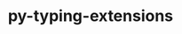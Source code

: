 ---
title: "py-typing-extensions"
layout: cache
categories: [package, develop]
meta: {"compilers": ["none"], "num_specs": 168, "num_specs_by_stack": {"data-vis-sdk": 10, "e4s": 29, "e4s-neoverse-v2": 20, "e4s-oneapi": 12, "hep": 10, "ml-darwin-aarch64-mps": 27, "ml-linux-aarch64-cpu": 30, "ml-linux-aarch64-cuda": 30, "ml-linux-x86_64-cpu": 29, "ml-linux-x86_64-cuda": 30, "ml-linux-x86_64-rocm": 19, "root": 168}, "oss": ["sequoia", "ubuntu20.04", "ubuntu22.04", "ubuntu24.04"], "platforms": ["darwin", "linux"], "stacks": ["data-vis-sdk", "e4s", "e4s-neoverse-v2", "e4s-oneapi", "hep", "ml-darwin-aarch64-mps", "ml-linux-aarch64-cpu", "ml-linux-aarch64-cuda", "ml-linux-x86_64-cpu", "ml-linux-x86_64-cuda", "ml-linux-x86_64-rocm", "root"], "targets": ["aarch64", "neoverse_v2", "x86_64_v3"], "versions": ["4.12.2", "4.13.2"]}
spec_details: [{"compiler": "none", "hash": "26h7thhh4uduxo4ojkakbko7azp3dnzb", "os": "ubuntu22.04", "platform": "linux", "size": "-", "stacks": ["e4s-neoverse-v2", "root"], "target": "neoverse_v2", "variants": ["build_system=python_pip"], "versions": ["4.13.2"]}, {"compiler": "none", "hash": "27wut6mpgqgsf7qgkrpyqczwp7m3e67d", "os": "ubuntu22.04", "platform": "linux", "size": "-", "stacks": ["e4s-neoverse-v2", "root"], "target": "neoverse_v2", "variants": ["build_system=python_pip"], "versions": ["4.12.2"]}, {"compiler": "none", "hash": "2fjtggkgt2geojuu24rxistcywckzqsw", "os": "ubuntu22.04", "platform": "linux", "size": "-", "stacks": ["e4s", "root"], "target": "x86_64_v3", "variants": ["build_system=python_pip"], "versions": ["4.12.2"]}, {"compiler": "none", "hash": "2q4wba47qbsiq64nmuip2walqnilwtgs", "os": "ubuntu20.04", "platform": "linux", "size": "-", "stacks": ["data-vis-sdk", "root"], "target": "x86_64_v3", "variants": ["build_system=python_pip"], "versions": ["4.13.2"]}, {"compiler": "none", "hash": "2xh62subywuigpcvuvvfbu2bpvvwtgs3", "os": "ubuntu24.04", "platform": "linux", "size": "-", "stacks": ["ml-linux-aarch64-cpu", "ml-linux-aarch64-cuda", "root"], "target": "aarch64", "variants": ["build_system=python_pip"], "versions": ["4.13.2"]}, {"compiler": "none", "hash": "33jcdydacuhxmhmzelyrliovabcnkgjg", "os": "ubuntu22.04", "platform": "linux", "size": "-", "stacks": ["e4s", "root"], "target": "x86_64_v3", "variants": ["build_system=python_pip"], "versions": ["4.12.2"]}, {"compiler": "none", "hash": "34bkrqez7pk2araurunvyw6m2h5ai4en", "os": "ubuntu22.04", "platform": "linux", "size": "-", "stacks": ["e4s-oneapi", "root"], "target": "x86_64_v3", "variants": ["build_system=python_pip"], "versions": ["4.12.2"]}, {"compiler": "none", "hash": "3gev75mkfugjoddpediqyb7vfrdajdpk", "os": "ubuntu24.04", "platform": "linux", "size": "-", "stacks": ["ml-linux-aarch64-cpu", "ml-linux-aarch64-cuda", "root"], "target": "aarch64", "variants": ["build_system=python_pip"], "versions": ["4.12.2"]}, {"compiler": "none", "hash": "3jope4zfkkhvyulum55vyr6mcs5j7xpp", "os": "ubuntu24.04", "platform": "linux", "size": "-", "stacks": ["ml-linux-x86_64-cpu", "ml-linux-x86_64-cuda", "ml-linux-x86_64-rocm", "root"], "target": "x86_64_v3", "variants": ["build_system=python_pip"], "versions": ["4.13.2"]}, {"compiler": "none", "hash": "3k6sgpbckef6u3aoty4xxlxsvfqjr5vc", "os": "ubuntu22.04", "platform": "linux", "size": "-", "stacks": ["e4s", "root"], "target": "x86_64_v3", "variants": ["build_system=python_pip"], "versions": ["4.13.2"]}, {"compiler": "none", "hash": "3m3qmdsjjedgfpshghl36lq6nuahrvf6", "os": "ubuntu22.04", "platform": "linux", "size": "-", "stacks": ["hep", "root"], "target": "x86_64_v3", "variants": ["build_system=python_pip"], "versions": ["4.12.2"]}, {"compiler": "none", "hash": "3o22e7xf47yc7n5daj5qtovd6ybtfzu2", "os": "ubuntu24.04", "platform": "linux", "size": "-", "stacks": ["ml-linux-x86_64-cpu", "ml-linux-x86_64-cuda", "ml-linux-x86_64-rocm", "root"], "target": "x86_64_v3", "variants": ["build_system=python_pip"], "versions": ["4.13.2"]}, {"compiler": "none", "hash": "3rmow6hg6dgovihxgg3fkymtjoap3jzh", "os": "ubuntu22.04", "platform": "linux", "size": "-", "stacks": ["e4s-neoverse-v2", "root"], "target": "neoverse_v2", "variants": ["build_system=python_pip"], "versions": ["4.13.2"]}, {"compiler": "none", "hash": "3udu7pggq2yy2gz72msyvwhypj77r3u5", "os": "ubuntu22.04", "platform": "linux", "size": "-", "stacks": ["e4s", "root"], "target": "x86_64_v3", "variants": ["build_system=python_pip"], "versions": ["4.13.2"]}, {"compiler": "none", "hash": "422dfyizfwe5buds4beqxomvrqhtgc4g", "os": "ubuntu20.04", "platform": "linux", "size": "-", "stacks": ["data-vis-sdk", "root"], "target": "x86_64_v3", "variants": ["build_system=python_pip"], "versions": ["4.12.2"]}, {"compiler": "none", "hash": "4g3ktvmkvigjswy2fwdxfdumqlclkvue", "os": "ubuntu22.04", "platform": "linux", "size": "-", "stacks": ["e4s", "root"], "target": "x86_64_v3", "variants": ["build_system=python_pip"], "versions": ["4.12.2"]}, {"compiler": "none", "hash": "4htwgntckxopxnnbduw5lrebrtgb3u6n", "os": "ubuntu22.04", "platform": "linux", "size": "-", "stacks": ["e4s", "root"], "target": "x86_64_v3", "variants": ["build_system=python_pip"], "versions": ["4.12.2"]}, {"compiler": "none", "hash": "4mdf3sobuzlzcu5zqihsh5snb3l4ih4p", "os": "sequoia", "platform": "darwin", "size": "-", "stacks": ["ml-darwin-aarch64-mps", "root"], "target": "aarch64", "variants": ["build_system=python_pip"], "versions": ["4.13.2"]}, {"compiler": "none", "hash": "4y5hionuxm7hgbfclbzgguirgo3hnyo3", "os": "ubuntu24.04", "platform": "linux", "size": "-", "stacks": ["ml-linux-x86_64-cpu", "ml-linux-x86_64-cuda", "ml-linux-x86_64-rocm", "root"], "target": "x86_64_v3", "variants": ["build_system=python_pip"], "versions": ["4.12.2"]}, {"compiler": "none", "hash": "5bb3jcfdpodedw7otdy6oej43mbekv33", "os": "sequoia", "platform": "darwin", "size": "-", "stacks": ["ml-darwin-aarch64-mps", "root"], "target": "aarch64", "variants": ["build_system=python_pip"], "versions": ["4.13.2"]}, {"compiler": "none", "hash": "5eo5nylmqzns63wframubn2y77ulsgc2", "os": "sequoia", "platform": "darwin", "size": "-", "stacks": ["ml-darwin-aarch64-mps", "root"], "target": "aarch64", "variants": ["build_system=python_pip"], "versions": ["4.13.2"]}, {"compiler": "none", "hash": "5kgbcj3vxmn4wcy7on2zx2cbois76c4m", "os": "ubuntu24.04", "platform": "linux", "size": "-", "stacks": ["ml-linux-x86_64-cpu", "ml-linux-x86_64-cuda", "ml-linux-x86_64-rocm", "root"], "target": "x86_64_v3", "variants": ["build_system=python_pip"], "versions": ["4.13.2"]}, {"compiler": "none", "hash": "5udfcr2kkvh6uied3nwtudnv7rfo6vlz", "os": "ubuntu24.04", "platform": "linux", "size": "-", "stacks": ["ml-linux-aarch64-cpu", "ml-linux-aarch64-cuda", "root"], "target": "aarch64", "variants": ["build_system=python_pip"], "versions": ["4.12.2"]}, {"compiler": "none", "hash": "5usht4vqz4xjs34tjeqjts77fw3h6ksl", "os": "sequoia", "platform": "darwin", "size": "-", "stacks": ["ml-darwin-aarch64-mps", "root"], "target": "aarch64", "variants": ["build_system=python_pip"], "versions": ["4.13.2"]}, {"compiler": "none", "hash": "5uyscpldxvy7vkc2k4ujpokhanaefcsf", "os": "sequoia", "platform": "darwin", "size": "-", "stacks": ["ml-darwin-aarch64-mps", "root"], "target": "aarch64", "variants": ["build_system=python_pip"], "versions": ["4.13.2"]}, {"compiler": "none", "hash": "5v6u5xfg4ki7a7mjeywrbfbo5vondp2p", "os": "sequoia", "platform": "darwin", "size": "-", "stacks": ["ml-darwin-aarch64-mps", "root"], "target": "aarch64", "variants": ["build_system=python_pip"], "versions": ["4.13.2"]}, {"compiler": "none", "hash": "655byzm2uvecbkakxn3t5z3mnojnzc5p", "os": "ubuntu22.04", "platform": "linux", "size": "-", "stacks": ["e4s", "root"], "target": "x86_64_v3", "variants": ["build_system=python_pip"], "versions": ["4.13.2"]}, {"compiler": "none", "hash": "65ombcbeuq33dtiolarcv4665237f6vr", "os": "ubuntu22.04", "platform": "linux", "size": "-", "stacks": ["e4s", "root"], "target": "x86_64_v3", "variants": ["build_system=python_pip"], "versions": ["4.13.2"]}, {"compiler": "none", "hash": "66allfkqpucrtvgkq4r5t642cbmrvjfe", "os": "ubuntu24.04", "platform": "linux", "size": "-", "stacks": ["ml-linux-x86_64-cpu", "ml-linux-x86_64-cuda", "root"], "target": "x86_64_v3", "variants": ["build_system=python_pip"], "versions": ["4.12.2"]}, {"compiler": "none", "hash": "6bqn5aumzrexhssab54ffu3jh5fji3ik", "os": "ubuntu24.04", "platform": "linux", "size": "-", "stacks": ["ml-linux-aarch64-cpu", "ml-linux-aarch64-cuda", "root"], "target": "aarch64", "variants": ["build_system=python_pip"], "versions": ["4.12.2"]}, {"compiler": "none", "hash": "6elpg5yiew2hjj5tbiuaqxqgth26lfk6", "os": "ubuntu22.04", "platform": "linux", "size": "-", "stacks": ["e4s-neoverse-v2", "root"], "target": "neoverse_v2", "variants": ["build_system=python_pip"], "versions": ["4.13.2"]}, {"compiler": "none", "hash": "6ib4hylovbg6t6lcwayh3mbgx6rjas55", "os": "ubuntu22.04", "platform": "linux", "size": "-", "stacks": ["e4s", "root"], "target": "x86_64_v3", "variants": ["build_system=python_pip"], "versions": ["4.13.2"]}, {"compiler": "none", "hash": "74ahaopz7byq2mzrcg7kxtuihbogjx2u", "os": "ubuntu22.04", "platform": "linux", "size": "-", "stacks": ["e4s-oneapi", "root"], "target": "x86_64_v3", "variants": ["build_system=python_pip"], "versions": ["4.13.2"]}, {"compiler": "none", "hash": "74ld5kionggmfjobi5gvhmkxkgrpmbom", "os": "ubuntu22.04", "platform": "linux", "size": "-", "stacks": ["e4s-neoverse-v2", "root"], "target": "neoverse_v2", "variants": ["build_system=python_pip"], "versions": ["4.13.2"]}, {"compiler": "none", "hash": "7633ytrtjkhyvqaflqabf5p3udfp5zlo", "os": "ubuntu24.04", "platform": "linux", "size": "-", "stacks": ["ml-linux-x86_64-cpu", "ml-linux-x86_64-cuda", "ml-linux-x86_64-rocm", "root"], "target": "x86_64_v3", "variants": ["build_system=python_pip"], "versions": ["4.12.2"]}, {"compiler": "none", "hash": "7dyb3dusidwl7bs4gmdypf3ipxjiuabm", "os": "ubuntu20.04", "platform": "linux", "size": "-", "stacks": ["data-vis-sdk", "root"], "target": "x86_64_v3", "variants": ["build_system=python_pip"], "versions": ["4.13.2"]}, {"compiler": "none", "hash": "7o5kcxqxfugcfb4u3reppelno4umub3g", "os": "ubuntu24.04", "platform": "linux", "size": "-", "stacks": ["ml-linux-aarch64-cpu", "ml-linux-aarch64-cuda", "root"], "target": "aarch64", "variants": ["build_system=python_pip"], "versions": ["4.13.2"]}, {"compiler": "none", "hash": "7oxiklktuvory7f5rrk7ehrafko36psp", "os": "ubuntu22.04", "platform": "linux", "size": "-", "stacks": ["e4s-neoverse-v2", "root"], "target": "neoverse_v2", "variants": ["build_system=python_pip"], "versions": ["4.12.2"]}, {"compiler": "none", "hash": "7rjahlfaiv3a4tjhh424jeb4damhpxg2", "os": "ubuntu22.04", "platform": "linux", "size": "-", "stacks": ["e4s-oneapi", "root"], "target": "x86_64_v3", "variants": ["build_system=python_pip"], "versions": ["4.13.2"]}, {"compiler": "none", "hash": "7zmgpj4tamvv3lver7gwkcwbttusdbqd", "os": "ubuntu22.04", "platform": "linux", "size": "-", "stacks": ["e4s-neoverse-v2", "root"], "target": "neoverse_v2", "variants": ["build_system=python_pip"], "versions": ["4.12.2"]}, {"compiler": "none", "hash": "a623f4vjqsjsgsq3u4rgrmbuu4sfctgo", "os": "ubuntu24.04", "platform": "linux", "size": "-", "stacks": ["ml-linux-x86_64-cpu", "ml-linux-x86_64-cuda", "root"], "target": "x86_64_v3", "variants": ["build_system=python_pip"], "versions": ["4.13.2"]}, {"compiler": "none", "hash": "akufdqdmuniqaqbpocq5dvbjtu6bfbns", "os": "ubuntu24.04", "platform": "linux", "size": "-", "stacks": ["ml-linux-x86_64-cpu", "ml-linux-x86_64-cuda", "root"], "target": "x86_64_v3", "variants": ["build_system=python_pip"], "versions": ["4.13.2"]}, {"compiler": "none", "hash": "amxqhz5rzaus7ryx4ala4nz4ci4d76cl", "os": "ubuntu22.04", "platform": "linux", "size": "-", "stacks": ["e4s", "root"], "target": "x86_64_v3", "variants": ["build_system=python_pip"], "versions": ["4.12.2"]}, {"compiler": "none", "hash": "ashoi2gulhnzfmx7nfc3atfjvjatb77r", "os": "ubuntu24.04", "platform": "linux", "size": "-", "stacks": ["ml-linux-x86_64-cpu", "ml-linux-x86_64-cuda", "ml-linux-x86_64-rocm", "root"], "target": "x86_64_v3", "variants": ["build_system=python_pip"], "versions": ["4.12.2"]}, {"compiler": "none", "hash": "axgg3kq6ew2hlkvccuwkpw3y5rxtcgmt", "os": "sequoia", "platform": "darwin", "size": "-", "stacks": ["ml-darwin-aarch64-mps", "root"], "target": "aarch64", "variants": ["build_system=python_pip"], "versions": ["4.12.2"]}, {"compiler": "none", "hash": "b7gg32ojnxirlvyqth2h6vkqhkursewd", "os": "ubuntu22.04", "platform": "linux", "size": "-", "stacks": ["e4s-neoverse-v2", "root"], "target": "neoverse_v2", "variants": ["build_system=python_pip"], "versions": ["4.12.2"]}, {"compiler": "none", "hash": "bkhc2hx4phbjllpruv7oqvsaq5vlqvgh", "os": "ubuntu24.04", "platform": "linux", "size": "-", "stacks": ["ml-linux-x86_64-cpu", "ml-linux-x86_64-cuda", "ml-linux-x86_64-rocm", "root"], "target": "x86_64_v3", "variants": ["build_system=python_pip"], "versions": ["4.12.2"]}, {"compiler": "none", "hash": "c5fmwygszmtumykjwvbdbqqova2f37ht", "os": "sequoia", "platform": "darwin", "size": "-", "stacks": ["ml-darwin-aarch64-mps", "root"], "target": "aarch64", "variants": ["build_system=python_pip"], "versions": ["4.12.2"]}, {"compiler": "none", "hash": "c7koaf2plvdg35kpokya7b2kvvppi2ok", "os": "ubuntu24.04", "platform": "linux", "size": "-", "stacks": ["ml-linux-aarch64-cpu", "ml-linux-aarch64-cuda", "root"], "target": "aarch64", "variants": ["build_system=python_pip"], "versions": ["4.13.2"]}, {"compiler": "none", "hash": "cdmiaeevglltcwzfiuw3fe4wqpoqzmtw", "os": "ubuntu22.04", "platform": "linux", "size": "-", "stacks": ["e4s-oneapi", "root"], "target": "x86_64_v3", "variants": ["build_system=python_pip"], "versions": ["4.13.2"]}, {"compiler": "none", "hash": "ck357ccxne3uhwybqamlbuonu5zdx7hf", "os": "ubuntu22.04", "platform": "linux", "size": "-", "stacks": ["hep", "root"], "target": "x86_64_v3", "variants": ["build_system=python_pip"], "versions": ["4.12.2"]}, {"compiler": "none", "hash": "co454c5ngmxsurianqixhq3dnoihuv3b", "os": "ubuntu24.04", "platform": "linux", "size": "-", "stacks": ["ml-linux-x86_64-cpu", "ml-linux-x86_64-cuda", "ml-linux-x86_64-rocm", "root"], "target": "x86_64_v3", "variants": ["build_system=python_pip"], "versions": ["4.12.2"]}, {"compiler": "none", "hash": "co6e42z6tbebadj3svocnmpstfwfcbak", "os": "sequoia", "platform": "darwin", "size": "-", "stacks": ["ml-darwin-aarch64-mps", "root"], "target": "aarch64", "variants": ["build_system=python_pip"], "versions": ["4.12.2"]}, {"compiler": "none", "hash": "czkadsmvw7oywizrqxaptxwuvw3m746k", "os": "ubuntu24.04", "platform": "linux", "size": "-", "stacks": ["ml-linux-aarch64-cpu", "ml-linux-aarch64-cuda", "root"], "target": "aarch64", "variants": ["build_system=python_pip"], "versions": ["4.12.2"]}, {"compiler": "none", "hash": "d43yypcgt3bi2y6hnyner3xninbhdhvk", "os": "sequoia", "platform": "darwin", "size": "-", "stacks": ["ml-darwin-aarch64-mps", "root"], "target": "aarch64", "variants": ["build_system=python_pip"], "versions": ["4.12.2"]}, {"compiler": "none", "hash": "d4fuoaodt6lzvzqkmv3pn634xojb3jpy", "os": "ubuntu24.04", "platform": "linux", "size": "-", "stacks": ["ml-linux-aarch64-cpu", "ml-linux-aarch64-cuda", "root"], "target": "aarch64", "variants": ["build_system=python_pip"], "versions": ["4.13.2"]}, {"compiler": "none", "hash": "dhbnsr6lypymetxejz2yntyfigaftaxo", "os": "ubuntu24.04", "platform": "linux", "size": "-", "stacks": ["ml-linux-aarch64-cpu", "ml-linux-aarch64-cuda", "root"], "target": "aarch64", "variants": ["build_system=python_pip"], "versions": ["4.13.2"]}, {"compiler": "none", "hash": "doczq5l75mvriz4eftfhovkkbrxm4vhn", "os": "ubuntu24.04", "platform": "linux", "size": "-", "stacks": ["ml-linux-aarch64-cpu", "ml-linux-aarch64-cuda", "root"], "target": "aarch64", "variants": ["build_system=python_pip"], "versions": ["4.13.2"]}, {"compiler": "none", "hash": "dyhjxdm4f3mg3ukekzvbwztv5rvcbn2y", "os": "ubuntu24.04", "platform": "linux", "size": "-", "stacks": ["ml-linux-x86_64-cpu", "ml-linux-x86_64-cuda", "ml-linux-x86_64-rocm", "root"], "target": "x86_64_v3", "variants": ["build_system=python_pip"], "versions": ["4.12.2"]}, {"compiler": "none", "hash": "e2lswmgzhskj6ukmjv4etkes7qohi63p", "os": "sequoia", "platform": "darwin", "size": "-", "stacks": ["ml-darwin-aarch64-mps", "root"], "target": "aarch64", "variants": ["build_system=python_pip"], "versions": ["4.12.2"]}, {"compiler": "none", "hash": "e4kk5qy6bf5oowsp4ayyho4a2esdggt7", "os": "ubuntu24.04", "platform": "linux", "size": "-", "stacks": ["ml-linux-x86_64-cpu", "ml-linux-x86_64-cuda", "ml-linux-x86_64-rocm", "root"], "target": "x86_64_v3", "variants": ["build_system=python_pip"], "versions": ["4.12.2"]}, {"compiler": "none", "hash": "e7kfgvlfu2x5tqpashj2xpan3hmdmavz", "os": "sequoia", "platform": "darwin", "size": "-", "stacks": ["ml-darwin-aarch64-mps", "root"], "target": "aarch64", "variants": ["build_system=python_pip"], "versions": ["4.13.2"]}, {"compiler": "none", "hash": "eandhgblrft54majkvjzmn4eu2wb2soc", "os": "sequoia", "platform": "darwin", "size": "-", "stacks": ["ml-darwin-aarch64-mps", "root"], "target": "aarch64", "variants": ["build_system=python_pip"], "versions": ["4.12.2"]}, {"compiler": "none", "hash": "ef74mm6gjbhwwopnmjxd2fd7ohfgnmkd", "os": "ubuntu24.04", "platform": "linux", "size": "-", "stacks": ["ml-linux-x86_64-cpu", "ml-linux-x86_64-cuda", "ml-linux-x86_64-rocm", "root"], "target": "x86_64_v3", "variants": ["build_system=python_pip"], "versions": ["4.13.2"]}, {"compiler": "none", "hash": "eytwxuj36kwovuyuqqnbtdsdo5non4bx", "os": "ubuntu24.04", "platform": "linux", "size": "-", "stacks": ["ml-linux-x86_64-cpu", "ml-linux-x86_64-cuda", "root"], "target": "x86_64_v3", "variants": ["build_system=python_pip"], "versions": ["4.12.2"]}, {"compiler": "none", "hash": "fe6w5iqaa5sptrewro253avkexkizeuf", "os": "ubuntu20.04", "platform": "linux", "size": "-", "stacks": ["data-vis-sdk", "root"], "target": "x86_64_v3", "variants": ["build_system=python_pip"], "versions": ["4.13.2"]}, {"compiler": "none", "hash": "fgx3ubqrzp6m4zuuijrorqhut4rbesx7", "os": "ubuntu24.04", "platform": "linux", "size": "-", "stacks": ["ml-linux-x86_64-cpu", "ml-linux-x86_64-cuda", "ml-linux-x86_64-rocm", "root"], "target": "x86_64_v3", "variants": ["build_system=python_pip"], "versions": ["4.12.2"]}, {"compiler": "none", "hash": "fmuyhn2u3uhmbvuf2teptgu3okbnvwa4", "os": "ubuntu22.04", "platform": "linux", "size": "-", "stacks": ["e4s", "root"], "target": "x86_64_v3", "variants": ["build_system=python_pip"], "versions": ["4.12.2"]}, {"compiler": "none", "hash": "g4zanmfg3wcp6fnyr33cstt5znbvjxaa", "os": "ubuntu24.04", "platform": "linux", "size": "-", "stacks": ["ml-linux-aarch64-cpu", "ml-linux-aarch64-cuda", "root"], "target": "aarch64", "variants": ["build_system=python_pip"], "versions": ["4.13.2"]}, {"compiler": "none", "hash": "g7pxjl4znz2d3rdx6cwkkvscoyzreoh3", "os": "ubuntu24.04", "platform": "linux", "size": "-", "stacks": ["ml-linux-aarch64-cpu", "ml-linux-aarch64-cuda", "root"], "target": "aarch64", "variants": ["build_system=python_pip"], "versions": ["4.12.2"]}, {"compiler": "none", "hash": "gdi73y3ii44vbrcgludzmtzir5ggtvjd", "os": "ubuntu22.04", "platform": "linux", "size": "-", "stacks": ["e4s", "root"], "target": "x86_64_v3", "variants": ["build_system=python_pip"], "versions": ["4.12.2"]}, {"compiler": "none", "hash": "gmsu4zhomcok5e4h3uv742fua2lturrd", "os": "ubuntu24.04", "platform": "linux", "size": "-", "stacks": ["ml-linux-aarch64-cpu", "ml-linux-aarch64-cuda", "root"], "target": "aarch64", "variants": ["build_system=python_pip"], "versions": ["4.12.2"]}, {"compiler": "none", "hash": "golfkxcnxk4mva32ylyqznss7cputrp6", "os": "ubuntu22.04", "platform": "linux", "size": "-", "stacks": ["e4s", "root"], "target": "x86_64_v3", "variants": ["build_system=python_pip"], "versions": ["4.12.2"]}, {"compiler": "none", "hash": "gpmo2ufvorvdewpfyzvvevoihdqmriwn", "os": "ubuntu24.04", "platform": "linux", "size": "-", "stacks": ["ml-linux-aarch64-cpu", "ml-linux-aarch64-cuda", "root"], "target": "aarch64", "variants": ["build_system=python_pip"], "versions": ["4.12.2"]}, {"compiler": "none", "hash": "gtl6x7h6qmb4j6slz4pxbk4whynpq4y7", "os": "ubuntu20.04", "platform": "linux", "size": "-", "stacks": ["data-vis-sdk", "root"], "target": "x86_64_v3", "variants": ["build_system=python_pip"], "versions": ["4.12.2"]}, {"compiler": "none", "hash": "h6xcnkt5zjymwyousrobojxmgz2dihki", "os": "ubuntu22.04", "platform": "linux", "size": "-", "stacks": ["e4s", "root"], "target": "x86_64_v3", "variants": ["build_system=python_pip"], "versions": ["4.13.2"]}, {"compiler": "none", "hash": "hi5xtkj7edau3v3vm5dwdoahc2qphplt", "os": "ubuntu20.04", "platform": "linux", "size": "-", "stacks": ["data-vis-sdk", "root"], "target": "x86_64_v3", "variants": ["build_system=python_pip"], "versions": ["4.12.2"]}, {"compiler": "none", "hash": "hjwkpxdp7kobl5neni76djvnbprdolm2", "os": "ubuntu22.04", "platform": "linux", "size": "-", "stacks": ["e4s", "root"], "target": "x86_64_v3", "variants": ["build_system=python_pip"], "versions": ["4.13.2"]}, {"compiler": "none", "hash": "hkf4rykatxcofzbf7mgvuk5ecuouk4xe", "os": "ubuntu24.04", "platform": "linux", "size": "-", "stacks": ["ml-linux-aarch64-cpu", "ml-linux-aarch64-cuda", "root"], "target": "aarch64", "variants": ["build_system=python_pip"], "versions": ["4.12.2"]}, {"compiler": "none", "hash": "hlxdjpbsh25qzsxbjojm76o25fkpvwti", "os": "ubuntu22.04", "platform": "linux", "size": "-", "stacks": ["hep", "root"], "target": "x86_64_v3", "variants": ["build_system=python_pip"], "versions": ["4.13.2"]}, {"compiler": "none", "hash": "hqpnsxa7j5pa7ae6zrsdwpnwh6c35lay", "os": "ubuntu22.04", "platform": "linux", "size": "-", "stacks": ["e4s-oneapi", "root"], "target": "x86_64_v3", "variants": ["build_system=python_pip"], "versions": ["4.13.2"]}, {"compiler": "none", "hash": "hrgeeibw2yppw6ygy44voplriv2j3xop", "os": "ubuntu24.04", "platform": "linux", "size": "-", "stacks": ["ml-linux-x86_64-cpu", "ml-linux-x86_64-cuda", "ml-linux-x86_64-rocm", "root"], "target": "x86_64_v3", "variants": ["build_system=python_pip"], "versions": ["4.13.2"]}, {"compiler": "none", "hash": "hrqam6q6snpx3jff7w5hzfjm7pdlhxxa", "os": "ubuntu22.04", "platform": "linux", "size": "-", "stacks": ["e4s", "root"], "target": "x86_64_v3", "variants": ["build_system=python_pip"], "versions": ["4.13.2"]}, {"compiler": "none", "hash": "hw5dneht6jcbiwq3hv6eenu3nsua2kxy", "os": "ubuntu24.04", "platform": "linux", "size": "-", "stacks": ["ml-linux-x86_64-cpu", "ml-linux-x86_64-cuda", "root"], "target": "x86_64_v3", "variants": ["build_system=python_pip"], "versions": ["4.12.2"]}, {"compiler": "none", "hash": "ific5suqkssmwvtl4wnfrhtlix45gp2z", "os": "ubuntu22.04", "platform": "linux", "size": "-", "stacks": ["e4s-oneapi", "root"], "target": "x86_64_v3", "variants": ["build_system=python_pip"], "versions": ["4.13.2"]}, {"compiler": "none", "hash": "iyis67d7a7o6ips5zx56emdqcimb2hjc", "os": "ubuntu24.04", "platform": "linux", "size": "-", "stacks": ["ml-linux-x86_64-cpu", "ml-linux-x86_64-cuda", "ml-linux-x86_64-rocm", "root"], "target": "x86_64_v3", "variants": ["build_system=python_pip"], "versions": ["4.13.2"]}, {"compiler": "none", "hash": "iyzfbml4ybwsdxxdmtts5v7wuslam4nq", "os": "ubuntu24.04", "platform": "linux", "size": "-", "stacks": ["ml-linux-x86_64-cpu", "ml-linux-x86_64-cuda", "root"], "target": "x86_64_v3", "variants": ["build_system=python_pip"], "versions": ["4.13.2"]}, {"compiler": "none", "hash": "j3skuchw2g4xjjbc7dfipo7ojdkm3lbj", "os": "ubuntu22.04", "platform": "linux", "size": "-", "stacks": ["hep", "root"], "target": "x86_64_v3", "variants": ["build_system=python_pip"], "versions": ["4.12.2"]}, {"compiler": "none", "hash": "j4bvqxvzoh4mwsc5ovemaa5gzjpl2h7f", "os": "ubuntu24.04", "platform": "linux", "size": "-", "stacks": ["ml-linux-x86_64-cpu", "ml-linux-x86_64-cuda", "root"], "target": "x86_64_v3", "variants": ["build_system=python_pip"], "versions": ["4.13.2"]}, {"compiler": "none", "hash": "jacamubdg2tbo6i476lrze7gj3u52roj", "os": "ubuntu24.04", "platform": "linux", "size": "-", "stacks": ["ml-linux-x86_64-cuda", "root"], "target": "x86_64_v3", "variants": ["build_system=python_pip"], "versions": ["4.13.2"]}, {"compiler": "none", "hash": "jpyvyorjggzzifm3gxds7u5akh4cc7hs", "os": "ubuntu22.04", "platform": "linux", "size": "-", "stacks": ["e4s", "root"], "target": "x86_64_v3", "variants": ["build_system=python_pip"], "versions": ["4.12.2"]}, {"compiler": "none", "hash": "jtt7x3fidoazc3j5ezpwjmyjmqebcrxk", "os": "sequoia", "platform": "darwin", "size": "-", "stacks": ["ml-darwin-aarch64-mps", "root"], "target": "aarch64", "variants": ["build_system=python_pip"], "versions": ["4.12.2"]}, {"compiler": "none", "hash": "jv3fgr4gdyglyq4mgojprlh57s4yilcj", "os": "ubuntu24.04", "platform": "linux", "size": "-", "stacks": ["ml-linux-aarch64-cpu", "ml-linux-aarch64-cuda", "root"], "target": "aarch64", "variants": ["build_system=python_pip"], "versions": ["4.12.2"]}, {"compiler": "none", "hash": "jwrkc2jqompbzw6q6vvgltjrkxih5pco", "os": "ubuntu22.04", "platform": "linux", "size": "-", "stacks": ["e4s", "root"], "target": "x86_64_v3", "variants": ["build_system=python_pip"], "versions": ["4.13.2"]}, {"compiler": "none", "hash": "jyvydvnokpe6fadmzlth4rywoej5puc4", "os": "ubuntu20.04", "platform": "linux", "size": "-", "stacks": ["data-vis-sdk", "root"], "target": "x86_64_v3", "variants": ["build_system=python_pip"], "versions": ["4.12.2"]}, {"compiler": "none", "hash": "kefyafmr4o2dn6yjc4jqnoehyhu3bdue", "os": "sequoia", "platform": "darwin", "size": "-", "stacks": ["ml-darwin-aarch64-mps", "root"], "target": "aarch64", "variants": ["build_system=python_pip"], "versions": ["4.12.2"]}, {"compiler": "none", "hash": "kmwww4qipe4gcsvsfnlqmt4pgoym2m7c", "os": "ubuntu22.04", "platform": "linux", "size": "-", "stacks": ["e4s", "root"], "target": "x86_64_v3", "variants": ["build_system=python_pip"], "versions": ["4.12.2"]}, {"compiler": "none", "hash": "kvhn4omgzyhhigbygvgjywxcvjjwfriv", "os": "ubuntu20.04", "platform": "linux", "size": "-", "stacks": ["data-vis-sdk", "root"], "target": "x86_64_v3", "variants": ["build_system=python_pip"], "versions": ["4.13.2"]}, {"compiler": "none", "hash": "kxckebrfutulelpjz7j7u5dy5xpxs5m4", "os": "ubuntu22.04", "platform": "linux", "size": "-", "stacks": ["e4s-neoverse-v2", "root"], "target": "neoverse_v2", "variants": ["build_system=python_pip"], "versions": ["4.13.2"]}, {"compiler": "none", "hash": "kxskjqvkgmaksogvt6sa4m5qmc2rdmku", "os": "ubuntu22.04", "platform": "linux", "size": "-", "stacks": ["e4s-oneapi", "root"], "target": "x86_64_v3", "variants": ["build_system=python_pip"], "versions": ["4.12.2"]}, {"compiler": "none", "hash": "l2jbendn4ue5uvbgmaoeu4ivslbikxom", "os": "ubuntu22.04", "platform": "linux", "size": "-", "stacks": ["e4s", "root"], "target": "x86_64_v3", "variants": ["build_system=python_pip"], "versions": ["4.13.2"]}, {"compiler": "none", "hash": "lcjnukozognrfad6emzcthfy45tk6phu", "os": "ubuntu22.04", "platform": "linux", "size": "-", "stacks": ["e4s-neoverse-v2", "root"], "target": "neoverse_v2", "variants": ["build_system=python_pip"], "versions": ["4.12.2"]}, {"compiler": "none", "hash": "lf2tds5c2bnoew5mwhhvllh5ciu6sfyd", "os": "ubuntu22.04", "platform": "linux", "size": "-", "stacks": ["e4s-neoverse-v2", "root"], "target": "neoverse_v2", "variants": ["build_system=python_pip"], "versions": ["4.13.2"]}, {"compiler": "none", "hash": "llvd3fhgy2ddh4c6c4n7lilj72w3wcof", "os": "ubuntu22.04", "platform": "linux", "size": "-", "stacks": ["e4s-oneapi", "root"], "target": "x86_64_v3", "variants": ["build_system=python_pip"], "versions": ["4.12.2"]}, {"compiler": "none", "hash": "ln4wd6m5idcyhak6x3ob57rgg7anwlql", "os": "sequoia", "platform": "darwin", "size": "-", "stacks": ["ml-darwin-aarch64-mps", "root"], "target": "aarch64", "variants": ["build_system=python_pip"], "versions": ["4.12.2"]}, {"compiler": "none", "hash": "lndg73e44drbescs7pl2ffuz5bdx6rth", "os": "ubuntu22.04", "platform": "linux", "size": "-", "stacks": ["hep", "root"], "target": "x86_64_v3", "variants": ["build_system=python_pip"], "versions": ["4.13.2"]}, {"compiler": "none", "hash": "lveqx6y5lgvtlnrzlkb43wkcw4rztrlk", "os": "ubuntu22.04", "platform": "linux", "size": "-", "stacks": ["hep", "root"], "target": "x86_64_v3", "variants": ["build_system=python_pip"], "versions": ["4.13.2"]}, {"compiler": "none", "hash": "m3qk7bhvd4tequ7agmyfg6stbwjajsbe", "os": "ubuntu24.04", "platform": "linux", "size": "-", "stacks": ["ml-linux-x86_64-cpu", "ml-linux-x86_64-cuda", "root"], "target": "x86_64_v3", "variants": ["build_system=python_pip"], "versions": ["4.12.2"]}, {"compiler": "none", "hash": "m4ygfwdnuo3vek7a27dohh5qjeq53l5j", "os": "ubuntu22.04", "platform": "linux", "size": "-", "stacks": ["e4s", "root"], "target": "x86_64_v3", "variants": ["build_system=python_pip"], "versions": ["4.12.2"]}, {"compiler": "none", "hash": "m7cuibdxjhjvahekaalgqqj7ah5b2nk7", "os": "sequoia", "platform": "darwin", "size": "-", "stacks": ["ml-darwin-aarch64-mps", "root"], "target": "aarch64", "variants": ["build_system=python_pip"], "versions": ["4.12.2"]}, {"compiler": "none", "hash": "mbu2ma2fyvjiits2bfknkeba6tomfecr", "os": "sequoia", "platform": "darwin", "size": "-", "stacks": ["ml-darwin-aarch64-mps", "root"], "target": "aarch64", "variants": ["build_system=python_pip"], "versions": ["4.12.2"]}, {"compiler": "none", "hash": "mpb4iv66j57tdcldqly5t2y6b2l2d4an", "os": "ubuntu22.04", "platform": "linux", "size": "-", "stacks": ["e4s-neoverse-v2", "root"], "target": "neoverse_v2", "variants": ["build_system=python_pip"], "versions": ["4.12.2"]}, {"compiler": "none", "hash": "mt2333up5zrg4tton7c3uugowsgahdup", "os": "ubuntu22.04", "platform": "linux", "size": "-", "stacks": ["e4s-neoverse-v2", "root"], "target": "neoverse_v2", "variants": ["build_system=python_pip"], "versions": ["4.12.2"]}, {"compiler": "none", "hash": "n3ddrp3cjnkyuqm7bfbzxgjxn3nt35my", "os": "ubuntu24.04", "platform": "linux", "size": "-", "stacks": ["ml-linux-x86_64-cpu", "ml-linux-x86_64-cuda", "ml-linux-x86_64-rocm", "root"], "target": "x86_64_v3", "variants": ["build_system=python_pip"], "versions": ["4.12.2"]}, {"compiler": "none", "hash": "nfjbhuypg6fsk252qoqenipmtx3qcakn", "os": "sequoia", "platform": "darwin", "size": "-", "stacks": ["ml-darwin-aarch64-mps", "root"], "target": "aarch64", "variants": ["build_system=python_pip"], "versions": ["4.12.2"]}, {"compiler": "none", "hash": "nkkn3cypgwlusthrrbfbulqxkq7iisoy", "os": "ubuntu22.04", "platform": "linux", "size": "-", "stacks": ["e4s-neoverse-v2", "root"], "target": "neoverse_v2", "variants": ["build_system=python_pip"], "versions": ["4.13.2"]}, {"compiler": "none", "hash": "nt2r6b67hivm73dl5vi4xkxzqsx5koa4", "os": "sequoia", "platform": "darwin", "size": "-", "stacks": ["ml-darwin-aarch64-mps", "root"], "target": "aarch64", "variants": ["build_system=python_pip"], "versions": ["4.13.2"]}, {"compiler": "none", "hash": "ntwlrv26jg6pkhtg7sfr5xspx576u5ua", "os": "ubuntu24.04", "platform": "linux", "size": "-", "stacks": ["ml-linux-aarch64-cpu", "ml-linux-aarch64-cuda", "root"], "target": "aarch64", "variants": ["build_system=python_pip"], "versions": ["4.12.2"]}, {"compiler": "none", "hash": "o7cwox7jviecrzw5miav4iy5osyufldd", "os": "sequoia", "platform": "darwin", "size": "-", "stacks": ["ml-darwin-aarch64-mps", "root"], "target": "aarch64", "variants": ["build_system=python_pip"], "versions": ["4.13.2"]}, {"compiler": "none", "hash": "ogil3speqre6pcly6oc2xdnboarepgt6", "os": "sequoia", "platform": "darwin", "size": "-", "stacks": ["ml-darwin-aarch64-mps", "root"], "target": "aarch64", "variants": ["build_system=python_pip"], "versions": ["4.12.2"]}, {"compiler": "none", "hash": "ohtazkmgslhwtbgovuxwmdushlb5mjco", "os": "ubuntu24.04", "platform": "linux", "size": "-", "stacks": ["ml-linux-aarch64-cpu", "ml-linux-aarch64-cuda", "root"], "target": "aarch64", "variants": ["build_system=python_pip"], "versions": ["4.13.2"]}, {"compiler": "none", "hash": "ok233gjcdto2lsojyd5czpai6jmgqq26", "os": "ubuntu24.04", "platform": "linux", "size": "-", "stacks": ["ml-linux-aarch64-cpu", "ml-linux-aarch64-cuda", "root"], "target": "aarch64", "variants": ["build_system=python_pip"], "versions": ["4.13.2"]}, {"compiler": "none", "hash": "ok464c5zrbxvg3apbelsfv3lq2dbgqao", "os": "ubuntu22.04", "platform": "linux", "size": "-", "stacks": ["e4s", "root"], "target": "x86_64_v3", "variants": ["build_system=python_pip"], "versions": ["4.13.2"]}, {"compiler": "none", "hash": "ood6yyr5esr7vopafincbqbgr7hfs7qb", "os": "ubuntu22.04", "platform": "linux", "size": "-", "stacks": ["e4s", "root"], "target": "x86_64_v3", "variants": ["build_system=python_pip"], "versions": ["4.12.2"]}, {"compiler": "none", "hash": "opn3whwal6uqmgwlluz2m4ofth7si23w", "os": "ubuntu24.04", "platform": "linux", "size": "-", "stacks": ["ml-linux-aarch64-cpu", "ml-linux-aarch64-cuda", "root"], "target": "aarch64", "variants": ["build_system=python_pip"], "versions": ["4.13.2"]}, {"compiler": "none", "hash": "ou6b7uvo52odtgmcs36gkbdkxdpl4mys", "os": "ubuntu24.04", "platform": "linux", "size": "-", "stacks": ["ml-linux-aarch64-cpu", "ml-linux-aarch64-cuda", "root"], "target": "aarch64", "variants": ["build_system=python_pip"], "versions": ["4.13.2"]}, {"compiler": "none", "hash": "oyxfgci4pir5shfvhlcpug4xwdyhjt7g", "os": "ubuntu24.04", "platform": "linux", "size": "-", "stacks": ["ml-linux-aarch64-cpu", "ml-linux-aarch64-cuda", "root"], "target": "aarch64", "variants": ["build_system=python_pip"], "versions": ["4.12.2"]}, {"compiler": "none", "hash": "pilgeeo4vhioyvqrntuilga5akop4dds", "os": "ubuntu24.04", "platform": "linux", "size": "-", "stacks": ["ml-linux-aarch64-cpu", "ml-linux-aarch64-cuda", "root"], "target": "aarch64", "variants": ["build_system=python_pip"], "versions": ["4.13.2"]}, {"compiler": "none", "hash": "pq4vkfg4pr5min2gb46bqmcj7ch4j5el", "os": "ubuntu24.04", "platform": "linux", "size": "-", "stacks": ["ml-linux-aarch64-cpu", "ml-linux-aarch64-cuda", "root"], "target": "aarch64", "variants": ["build_system=python_pip"], "versions": ["4.13.2"]}, {"compiler": "none", "hash": "pqgob6dewocavktzubzw6bbb5ivzvmyu", "os": "ubuntu24.04", "platform": "linux", "size": "-", "stacks": ["ml-linux-x86_64-cpu", "ml-linux-x86_64-cuda", "ml-linux-x86_64-rocm", "root"], "target": "x86_64_v3", "variants": ["build_system=python_pip"], "versions": ["4.12.2"]}, {"compiler": "none", "hash": "pr2r3444thix54b35qxciwmel6tr24af", "os": "ubuntu24.04", "platform": "linux", "size": "-", "stacks": ["ml-linux-aarch64-cpu", "ml-linux-aarch64-cuda", "root"], "target": "aarch64", "variants": ["build_system=python_pip"], "versions": ["4.12.2"]}, {"compiler": "none", "hash": "q6idxkniy7zjj2izrwwh35mvvnjmsbmf", "os": "sequoia", "platform": "darwin", "size": "-", "stacks": ["ml-darwin-aarch64-mps", "root"], "target": "aarch64", "variants": ["build_system=python_pip"], "versions": ["4.12.2"]}, {"compiler": "none", "hash": "qc4zflycq6tngladskshljkky4bx7ugs", "os": "sequoia", "platform": "darwin", "size": "-", "stacks": ["ml-darwin-aarch64-mps", "root"], "target": "aarch64", "variants": ["build_system=python_pip"], "versions": ["4.13.2"]}, {"compiler": "none", "hash": "qksb7r2oouezj3in7vxqd3wpec4ij7zr", "os": "ubuntu22.04", "platform": "linux", "size": "-", "stacks": ["e4s-neoverse-v2", "root"], "target": "neoverse_v2", "variants": ["build_system=python_pip"], "versions": ["4.13.2"]}, {"compiler": "none", "hash": "qocbyx5tieskesnf3fgimlohliaijfxw", "os": "ubuntu24.04", "platform": "linux", "size": "-", "stacks": ["ml-linux-x86_64-cpu", "ml-linux-x86_64-cuda", "ml-linux-x86_64-rocm", "root"], "target": "x86_64_v3", "variants": ["build_system=python_pip"], "versions": ["4.13.2"]}, {"compiler": "none", "hash": "qwy3getqgyecgoelym7aqbdtnvs275wx", "os": "sequoia", "platform": "darwin", "size": "-", "stacks": ["ml-darwin-aarch64-mps", "root"], "target": "aarch64", "variants": ["build_system=python_pip"], "versions": ["4.13.2"]}, {"compiler": "none", "hash": "qyjdfueqrkmvmopo2i5rcfaktefumodt", "os": "ubuntu24.04", "platform": "linux", "size": "-", "stacks": ["ml-linux-x86_64-cpu", "ml-linux-x86_64-cuda", "ml-linux-x86_64-rocm", "root"], "target": "x86_64_v3", "variants": ["build_system=python_pip"], "versions": ["4.12.2"]}, {"compiler": "none", "hash": "r6b34er22mklf4vqz5cx3g753hhplt3s", "os": "ubuntu22.04", "platform": "linux", "size": "-", "stacks": ["e4s", "root"], "target": "x86_64_v3", "variants": ["build_system=python_pip"], "versions": ["4.12.2"]}, {"compiler": "none", "hash": "rggsndgmbaatipli7wtv4s7fdzd4mmte", "os": "ubuntu24.04", "platform": "linux", "size": "-", "stacks": ["ml-linux-aarch64-cpu", "ml-linux-aarch64-cuda", "root"], "target": "aarch64", "variants": ["build_system=python_pip"], "versions": ["4.13.2"]}, {"compiler": "none", "hash": "rgx4gi3mu7jgk43hacmbmyg3swsy4ruc", "os": "ubuntu22.04", "platform": "linux", "size": "-", "stacks": ["e4s-oneapi", "root"], "target": "x86_64_v3", "variants": ["build_system=python_pip"], "versions": ["4.12.2"]}, {"compiler": "none", "hash": "rtu6hx6mc7vsivr6eegntnlt4ck7ivpr", "os": "ubuntu22.04", "platform": "linux", "size": "-", "stacks": ["e4s", "root"], "target": "x86_64_v3", "variants": ["build_system=python_pip"], "versions": ["4.12.2"]}, {"compiler": "none", "hash": "rugtagskdcvin4eppvl45vfsr3u4kjay", "os": "ubuntu22.04", "platform": "linux", "size": "-", "stacks": ["hep", "root"], "target": "x86_64_v3", "variants": ["build_system=python_pip"], "versions": ["4.13.2"]}, {"compiler": "none", "hash": "ruvuhdbo3ljgbuphn2wao4oqlnz4qey4", "os": "ubuntu20.04", "platform": "linux", "size": "-", "stacks": ["data-vis-sdk", "root"], "target": "x86_64_v3", "variants": ["build_system=python_pip"], "versions": ["4.13.2"]}, {"compiler": "none", "hash": "rzq74qqqeynn3bi36nnwqpdmqck5foh2", "os": "ubuntu22.04", "platform": "linux", "size": "-", "stacks": ["e4s-oneapi", "root"], "target": "x86_64_v3", "variants": ["build_system=python_pip"], "versions": ["4.12.2"]}, {"compiler": "none", "hash": "so7nzmp25q2l2a2trwz63qfl2zfshhla", "os": "ubuntu24.04", "platform": "linux", "size": "-", "stacks": ["ml-linux-x86_64-cpu", "ml-linux-x86_64-cuda", "root"], "target": "x86_64_v3", "variants": ["build_system=python_pip"], "versions": ["4.13.2"]}, {"compiler": "none", "hash": "soxpxyadnxxvrza4bohedzj5lvsy6zis", "os": "sequoia", "platform": "darwin", "size": "-", "stacks": ["ml-darwin-aarch64-mps", "root"], "target": "aarch64", "variants": ["build_system=python_pip"], "versions": ["4.12.2"]}, {"compiler": "none", "hash": "stz5eynqywr7gjui7pa6lnvorvvm4gsd", "os": "ubuntu22.04", "platform": "linux", "size": "-", "stacks": ["e4s", "root"], "target": "x86_64_v3", "variants": ["build_system=python_pip"], "versions": ["4.12.2"]}, {"compiler": "none", "hash": "tkitxu6ejrxyor36b3sferv34iyuboo3", "os": "ubuntu22.04", "platform": "linux", "size": "-", "stacks": ["e4s", "root"], "target": "x86_64_v3", "variants": ["build_system=python_pip"], "versions": ["4.12.2"]}, {"compiler": "none", "hash": "u5jyplnaca2qi26t5eck3ckvbfnkdyh3", "os": "ubuntu24.04", "platform": "linux", "size": "-", "stacks": ["ml-linux-x86_64-cpu", "ml-linux-x86_64-cuda", "root"], "target": "x86_64_v3", "variants": ["build_system=python_pip"], "versions": ["4.13.2"]}, {"compiler": "none", "hash": "u6e3sctznvzeqf5xsam5iuqnondz4yr5", "os": "ubuntu22.04", "platform": "linux", "size": "-", "stacks": ["e4s", "root"], "target": "x86_64_v3", "variants": ["build_system=python_pip"], "versions": ["4.13.2"]}, {"compiler": "none", "hash": "ucw6m4wo5npi2xjvrwufr2njladtzzv7", "os": "ubuntu22.04", "platform": "linux", "size": "-", "stacks": ["e4s", "root"], "target": "x86_64_v3", "variants": ["build_system=python_pip"], "versions": ["4.12.2"]}, {"compiler": "none", "hash": "uyyvuotx4s455g36oalgbmfwklfnp5an", "os": "ubuntu24.04", "platform": "linux", "size": "-", "stacks": ["ml-linux-aarch64-cpu", "ml-linux-aarch64-cuda", "root"], "target": "aarch64", "variants": ["build_system=python_pip"], "versions": ["4.12.2"]}, {"compiler": "none", "hash": "vnzk73jqmdou2gsochoigeayfsjhqzuj", "os": "ubuntu24.04", "platform": "linux", "size": "-", "stacks": ["ml-linux-aarch64-cpu", "ml-linux-aarch64-cuda", "root"], "target": "aarch64", "variants": ["build_system=python_pip"], "versions": ["4.12.2"]}, {"compiler": "none", "hash": "x4g5fdj7ij42emqia3bx62rtgc734x64", "os": "ubuntu22.04", "platform": "linux", "size": "-", "stacks": ["e4s-neoverse-v2", "root"], "target": "neoverse_v2", "variants": ["build_system=python_pip"], "versions": ["4.12.2"]}, {"compiler": "none", "hash": "x6gnfng56tuknmtqpzzeisoyzqfjxmdc", "os": "ubuntu22.04", "platform": "linux", "size": "-", "stacks": ["e4s-neoverse-v2", "root"], "target": "neoverse_v2", "variants": ["build_system=python_pip"], "versions": ["4.13.2"]}, {"compiler": "none", "hash": "x6oftsfcm75rizsmy7j67uigt226vssd", "os": "ubuntu22.04", "platform": "linux", "size": "-", "stacks": ["hep", "root"], "target": "x86_64_v3", "variants": ["build_system=python_pip"], "versions": ["4.12.2"]}, {"compiler": "none", "hash": "xp42q3qtpy2nbsyupkked5gthmned7nx", "os": "ubuntu20.04", "platform": "linux", "size": "-", "stacks": ["data-vis-sdk", "root"], "target": "x86_64_v3", "variants": ["build_system=python_pip"], "versions": ["4.12.2"]}, {"compiler": "none", "hash": "y6uvth5dcqdwbfvfj43pxjhz4fkwexyg", "os": "ubuntu24.04", "platform": "linux", "size": "-", "stacks": ["ml-linux-aarch64-cpu", "ml-linux-aarch64-cuda", "root"], "target": "aarch64", "variants": ["build_system=python_pip"], "versions": ["4.12.2"]}, {"compiler": "none", "hash": "yidl5ukc5d3nwadjucjt5lumyiy65cee", "os": "ubuntu22.04", "platform": "linux", "size": "-", "stacks": ["hep", "root"], "target": "x86_64_v3", "variants": ["build_system=python_pip"], "versions": ["4.12.2"]}, {"compiler": "none", "hash": "ythrbwcppw6nkcytan3xebzgws3j6rsa", "os": "ubuntu22.04", "platform": "linux", "size": "-", "stacks": ["e4s-neoverse-v2", "root"], "target": "neoverse_v2", "variants": ["build_system=python_pip"], "versions": ["4.13.2"]}, {"compiler": "none", "hash": "yuhx72z6y4z7vzfrhcm64d6kwpmeqg3s", "os": "ubuntu22.04", "platform": "linux", "size": "-", "stacks": ["hep", "root"], "target": "x86_64_v3", "variants": ["build_system=python_pip"], "versions": ["4.13.2"]}, {"compiler": "none", "hash": "yxapofdjt2rc6533sgxohvmhh3rtjb3w", "os": "ubuntu22.04", "platform": "linux", "size": "-", "stacks": ["e4s-neoverse-v2", "root"], "target": "neoverse_v2", "variants": ["build_system=python_pip"], "versions": ["4.12.2"]}, {"compiler": "none", "hash": "yxgrmgrvst6caabthvuq3snavzjxg6uk", "os": "sequoia", "platform": "darwin", "size": "-", "stacks": ["ml-darwin-aarch64-mps", "root"], "target": "aarch64", "variants": ["build_system=python_pip"], "versions": ["4.13.2"]}, {"compiler": "none", "hash": "yycc2ghpon3rywte3z5rccgmdygtb6yc", "os": "ubuntu22.04", "platform": "linux", "size": "-", "stacks": ["e4s-oneapi", "root"], "target": "x86_64_v3", "variants": ["build_system=python_pip"], "versions": ["4.13.2"]}, {"compiler": "none", "hash": "zavqtlj7zt77hqbwinjrdlk5yxzgvtg4", "os": "ubuntu24.04", "platform": "linux", "size": "-", "stacks": ["ml-linux-x86_64-cpu", "ml-linux-x86_64-cuda", "ml-linux-x86_64-rocm", "root"], "target": "x86_64_v3", "variants": ["build_system=python_pip"], "versions": ["4.13.2"]}, {"compiler": "none", "hash": "zdawjan3lorhl6blfvval6fkzkfrsdvh", "os": "ubuntu22.04", "platform": "linux", "size": "-", "stacks": ["e4s-neoverse-v2", "root"], "target": "neoverse_v2", "variants": ["build_system=python_pip"], "versions": ["4.12.2"]}, {"compiler": "none", "hash": "zf5vd732hmc2mqyrhn3tqu4k4atm72qn", "os": "ubuntu24.04", "platform": "linux", "size": "-", "stacks": ["ml-linux-aarch64-cpu", "ml-linux-aarch64-cuda", "root"], "target": "aarch64", "variants": ["build_system=python_pip"], "versions": ["4.13.2"]}, {"compiler": "none", "hash": "zopekb4upoeihgzdmm46hcizzeuykigv", "os": "ubuntu22.04", "platform": "linux", "size": "-", "stacks": ["e4s-oneapi", "root"], "target": "x86_64_v3", "variants": ["build_system=python_pip"], "versions": ["4.13.2"]}]
---